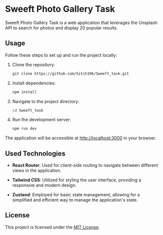 # Sweeft Photo Gallery Task

Sweeft Photo Gallery Task is a web application that leverages the Unsplash API to search for photos and display 20 popular results.

## Usage

Follow these steps to set up and run the project locally:

1. Clone the repository:
    ```bash
    git clone https://github.com/Sitch196/Sweeft_task.git
    ```

2. Install dependencies:
    ```bash
    npm install
    ```

3. Navigate to the project directory:
    ```bash
    cd Sweeft_task
    ```

4. Run the development server:
    ```bash
    npm run dev
    ```

The application will be accessible at [http://localhost:3000](http://localhost:3000) in your browser.

## Used Technologies

- **React Router**: Used for client-side routing to navigate between different views in the application.

- **Tailwind CSS**: Utilized for styling the user interface, providing a responsive and modern design.

- **Zustand**: Employed for basic state management, allowing for a simplified and efficient way to manage the application's state.

## License

This project is licensed under the [MIT License](LICENSE).
